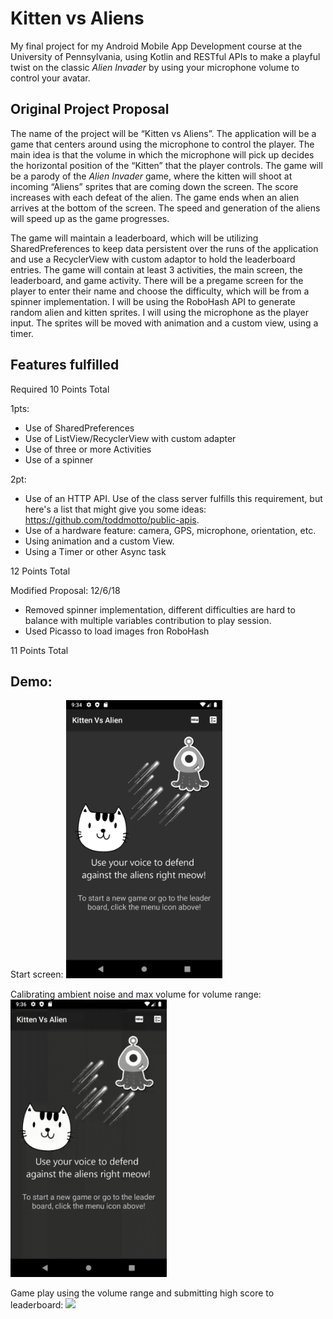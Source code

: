 
# Kitten vs Aliens

My final project for my Android Mobile App Development course at the University of Pennsylvania, using Kotlin and RESTful APIs to make a playful twist on the classic *Alien Invader* by using your microphone volume to control your avatar. 


## Original Project Proposal
The name of the project will be “Kitten vs Aliens”. The application will be a game that centers around using the microphone to control the player. The main idea is that the volume in which the microphone will pick up decides the horizontal position of the “Kitten” that the player controls. The game will be a parody of the *Alien Invader* game, where the kitten will shoot at incoming “Aliens” sprites that are coming down the screen. The score increases with each defeat of the alien. The game ends when an alien arrives at the bottom of the screen. The speed and generation of the aliens will speed up as the game progresses.

The game will maintain a leaderboard, which will be utilizing SharedPreferences to keep data persistent over the runs of the application and use a RecyclerView with custom adaptor to hold the leaderboard entries. The game will contain at least 3 activities, the main screen, the leaderboard, and game activity. There will be a pregame screen for the player to enter their name and choose the difficulty, which will be from a spinner implementation. I will be using the RoboHash API to generate random alien and kitten sprites. I will using the microphone as the player input. The sprites will be moved with animation and a custom view, using a timer.

## Features fulfilled
Required 10 Points Total

1pts: 
- Use of SharedPreferences
- Use of ListView/RecyclerView with custom adapter
- Use of three or more Activities
- Use of a spinner

2pt:
- Use of an HTTP API. Use of the class server fulfills this requirement, but here's a list that might give you some ideas: https://github.com/toddmotto/public-apis.
- Use of a hardware feature: camera, GPS, microphone, orientation, etc.
- Using animation and a custom View.
- Using a Timer or other Async task

12 Points Total

Modified Proposal: 12/6/18
- Removed spinner implementation, different difficulties are hard to balance with multiple variables contribution to play session.
- Used Picasso to load images fron RoboHash

11 Points Total

## Demo:
Start screen:
<img src="https://raw.githubusercontent.com/Zhixinb/Kitten-vs-Aliens/master/start_screen.png" width="250">

Calibrating ambient noise and max volume for volume range:
<img src="https://raw.githubusercontent.com/Zhixinb/Kitten-vs-Aliens/master/calibration.gif" width="250">

Game play using the volume range and submitting high score to leaderboard:
<img src="https://raw.githubusercontent.com/Zhixinb/Kitten-vs-Aliens/master/game_play.gif" width="250">